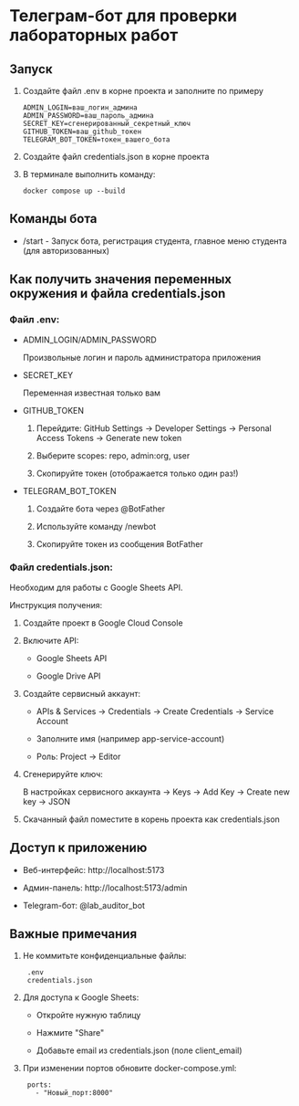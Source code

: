 # Телеграм-бот для проверки лабораторных работ

## Запуск

1. Создайте файл .env в корне проекта и заполните по примеру

       ADMIN_LOGIN=ваш_логин_админа
       ADMIN_PASSWORD=ваш_пароль_админа
       SECRET_KEY=сгенерированный_секретный_ключ
       GITHUB_TOKEN=ваш_github_токен
       TELEGRAM_BOT_TOKEN=токен_вашего_бота

2. Создайте файл credentials.json в корне проекта
3. В терминале выполнить команду:

       docker compose up --build

## Команды бота
- /start - Запуск бота, регистрация студента, главное меню студента (для авторизованных)

## Как получить значения переменных окружения и файла credentials.json
### Файл .env:
- ADMIN_LOGIN/ADMIN_PASSWORD

  Произвольные логин и пароль администратора приложения

- SECRET_KEY

  Переменная известная только вам

- GITHUB_TOKEN

    1. Перейдите: GitHub Settings → Developer Settings → Personal Access Tokens → Generate new token

    2. Выберите scopes: repo, admin:org, user

    3. Скопируйте токен (отображается только один раз!)

- TELEGRAM_BOT_TOKEN

    1. Создайте бота через @BotFather

    2. Используйте команду /newbot

    3. Скопируйте токен из сообщения BotFather
 
### Файл credentials.json:

Необходим для работы с Google Sheets API.

Инструкция получения:

1. Создайте проект в Google Cloud Console

2. Включите API:

    - Google Sheets API

    - Google Drive API

3. Создайте сервисный аккаунт:

    - APIs & Services → Credentials → Create Credentials → Service Account

    - Заполните имя (например app-service-account)

    - Роль: Project → Editor

4. Сгенерируйте ключ:

    В настройках сервисного аккаунта → Keys → Add Key → Create new key → JSON

5. Скачанный файл поместите в корень проекта как credentials.json

## Доступ к приложению
- Веб-интерфейс: http://localhost:5173

- Админ-панель: http://localhost:5173/admin

- Telegram-бот: @lab_auditor_bot

## Важные примечания
1. Не коммитьте конфиденциальные файлы:


        .env
        credentials.json
2. Для доступа к Google Sheets:

    - Откройте нужную таблицу

    - Нажмите "Share"

    - Добавьте email из credentials.json (поле client_email)

3. При изменении портов обновите docker-compose.yml:

        ports:
          - "Новый_порт:8000"
